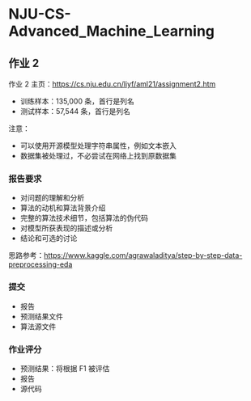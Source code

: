# NJU-CS-Advanced_Machine_Learning

## 作业 2

作业 2 主页：https://cs.nju.edu.cn/liyf/aml21/assignment2.htm

- 训练样本：135,000 条，首行是列名
- 测试样本：57,544 条，首行是列名

注意：

- 可以使用开源模型处理字符串属性，例如文本嵌入
- 数据集被处理过，不必尝试在网络上找到原数据集

### 报告要求

- 对问题的理解和分析
- 算法的动机和算法背景介绍
- 完整的算法技术细节，包括算法的伪代码
- 对模型所获表现的描述或分析
- 结论和可选的讨论

思路参考：https://www.kaggle.com/agrawaladitya/step-by-step-data-preprocessing-eda

### 提交

- 报告
- 预测结果文件
- 算法源文件

### 作业评分

- 预测结果：将根据 F1 被评估
- 报告
- 源代码

